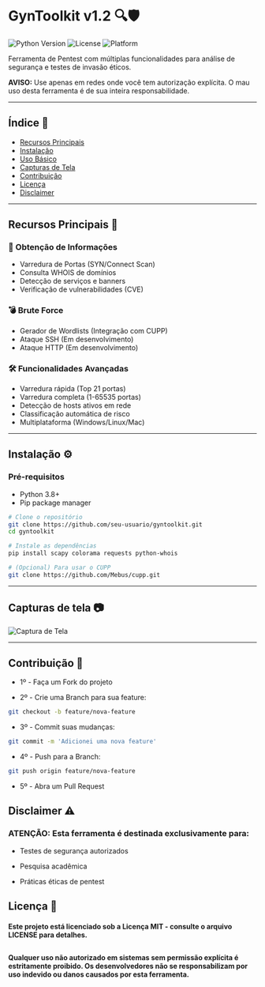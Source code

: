 # GynToolkit v1.2 🔍🛡️

![Python Version](https://img.shields.io/badge/python-3.8+-blue.svg)
![License](https://img.shields.io/badge/license-MIT-green.svg)
![Platform](https://img.shields.io/badge/platform-Windows%20%7C%20Linux%20%7C%20MacOS-lightgrey.svg)

Ferramenta de Pentest com múltiplas funcionalidades para análise de segurança e testes de invasão éticos.

**AVISO:** Use apenas em redes onde você tem autorização explícita. O mau uso desta ferramenta é de sua inteira responsabilidade.

---

## Índice 📑
- [Recursos Principais](#recursos-principais-)
- [Instalação](#instala%C3%A7%C3%A3o-%EF%B8%8F)
- [Uso Básico](#uso-básico-)
- [Capturas de Tela](#capturas-de-tela-)
- [Contribuição](#contribuição-)
- [Licença](#licença-)
- [Disclaimer](#disclaimer-)

---

## Recursos Principais 🚀

### 🔎 Obtenção de Informações
- Varredura de Portas (SYN/Connect Scan)
- Consulta WHOIS de domínios
- Detecção de serviços e banners
- Verificação de vulnerabilidades (CVE)

### 💣 Brute Force
- Gerador de Wordlists (Integração com CUPP)
- Ataque SSH (Em desenvolvimento)
- Ataque HTTP (Em desenvolvimento)

### 🛠️ Funcionalidades Avançadas
- Varredura rápida (Top 21 portas)
- Varredura completa (1-65535 portas)
- Detecção de hosts ativos em rede
- Classificação automática de risco
- Multiplataforma (Windows/Linux/Mac)

---

## Instalação ⚙️

### Pré-requisitos
- Python 3.8+
- Pip package manager

```bash
# Clone o repositório
git clone https://github.com/seu-usuario/gyntoolkit.git
cd gyntoolkit

# Instale as dependências
pip install scapy colorama requests python-whois

# (Opcional) Para usar o CUPP
git clone https://github.com/Mebus/cupp.git
```
---

## Capturas de tela 📷
![Captura de Tela](https://i.imgur.com/u2yLlZ3.png)

---

## Contribuição 🤝

- 1º - Faça um Fork do projeto

- 2º - Crie uma Branch para sua feature:

```bash
git checkout -b feature/nova-feature
```

- 3º - Commit suas mudanças:

```bash
git commit -m 'Adicionei uma nova feature'
```
- 4º - Push para a Branch:

```bash
git push origin feature/nova-feature
```

- 5º - Abra um Pull Request



## Disclaimer ⚠️
### ATENÇÃO: Esta ferramenta é destinada exclusivamente para:

- Testes de segurança autorizados

- Pesquisa acadêmica

- Práticas éticas de pentest

###

## Licença 📜
#### Este projeto está licenciado sob a Licença MIT - consulte o arquivo LICENSE para detalhes.
##

**Qualquer uso não autorizado em sistemas sem permissão explícita é estritamente proibido. Os desenvolvedores não se responsabilizam por uso indevido ou danos causados por esta ferramenta.**
